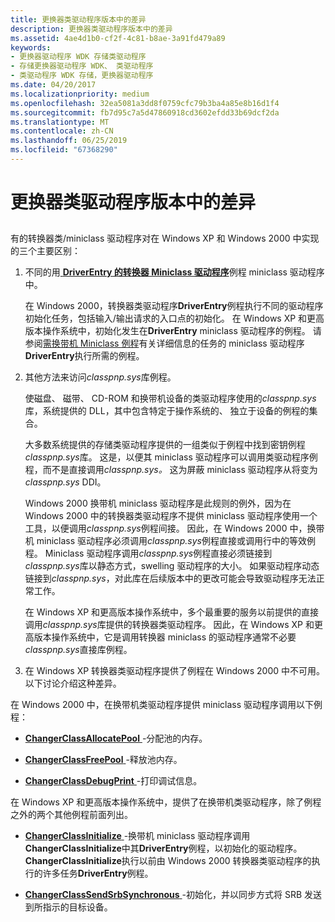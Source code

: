 ```yaml
---
title: 更换器类驱动程序版本中的差异
description: 更换器类驱动程序版本中的差异
ms.assetid: 4ae4d1b0-cf2f-4c81-b8ae-3a91fd479a89
keywords:
- 更换器驱动程序 WDK 存储类驱动程序
- 存储更换器驱动程序 WDK、 类驱动程序
- 类驱动程序 WDK 存储，更换器驱动程序
ms.date: 04/20/2017
ms.localizationpriority: medium
ms.openlocfilehash: 32ea5081a3dd8f0759cfc79b3ba4a85e8b16d1f4
ms.sourcegitcommit: fb7d95c7a5d47860918cd3602efdd33b69dcf2da
ms.translationtype: MT
ms.contentlocale: zh-CN
ms.lasthandoff: 06/25/2019
ms.locfileid: "67368290"
---
```

# <a name="differences-in-changer-class-driver-versions"></a>更换器类驱动程序版本中的差异


## <span id="ddk_differences_in_changer_class_driver_versions_kg"></span><span id="DDK_DIFFERENCES_IN_CHANGER_CLASS_DRIVER_VERSIONS_KG"></span>


有的转换器类/miniclass 驱动程序对在 Windows XP 和 Windows 2000 中实现的三个主要区别：

1.  不同的用[ **DriverEntry 的转换器 Miniclass 驱动程序**](https://docs.microsoft.com/windows-hardware/drivers/storage/driverentry-of-changer-miniclass-drivers)例程 miniclass 驱动程序中。

    在 Windows 2000，转换器类驱动程序**DriverEntry**例程执行不同的驱动程序初始化任务，包括输入/输出请求的入口点的初始化。 在 Windows XP 和更高版本操作系统中，初始化发生在**DriverEntry** miniclass 驱动程序的例程。 请参阅[需换带机 Miniclass 例程](required-changer-miniclass-routines.md)有关详细信息的任务的 miniclass 驱动程序**DriverEntry**执行所需的例程。

2.  其他方法来访问*classpnp.sys*库例程。

    使磁盘、 磁带、 CD-ROM 和换带机设备的类驱动程序使用的*classpnp.sys*库，系统提供的 DLL，其中包含特定于操作系统的、 独立于设备的例程的集合。

    大多数系统提供的存储类驱动程序提供的一组类似于例程中找到密钥例程*classpnp.sys*库。 这是，以便其 miniclass 驱动程序可以调用类驱动程序例程，而不是直接调用*classpnp.sys。* 这为屏蔽 miniclass 驱动程序从将变为*classpnp.sys* DDI。

    Windows 2000 换带机 miniclass 驱动程序是此规则的例外，因为在 Windows 2000 中的转换器类驱动程序不提供 miniclass 驱动程序使用一个工具，以便调用*classpnp.sys*例程间接。 因此，在 Windows 2000 中，换带机 miniclass 驱动程序必须调用*classpnp.sys*例程直接或调用行中的等效例程。 Miniclass 驱动程序调用*classpnp.sys*例程直接必须链接到*classpnp.sys*库以静态方式，swelling 驱动程序的大小。 如果驱动程序动态链接到*classpnp.sys*，对此库在后续版本中的更改可能会导致驱动程序无法正常工作。

    在 Windows XP 和更高版本操作系统中，多个最重要的服务以前提供的直接调用*classpnp.sys*库提供的转换器类驱动程序。 因此，在 Windows XP 和更高版本操作系统中，它是调用转换器 miniclass 的驱动程序通常不必要*classpnp.sys*直接库例程。

3.  在 Windows XP 转换器类驱动程序提供了例程在 Windows 2000 中不可用。 以下讨论介绍这种差异。

在 Windows 2000 中，在换带机类驱动程序提供 miniclass 驱动程序调用以下例程：

-   [**ChangerClassAllocatePool** ](https://docs.microsoft.com/windows-hardware/drivers/ddi/content/mcd/nf-mcd-changerclassallocatepool) -分配池的内存。

-   [**ChangerClassFreePool** ](https://docs.microsoft.com/windows-hardware/drivers/ddi/content/mcd/nf-mcd-changerclassfreepool) -释放池内存。

-   [**ChangerClassDebugPrint** ](https://docs.microsoft.com/windows-hardware/drivers/ddi/content/mcd/nf-mcd-changerclassdebugprint) -打印调试信息。

在 Windows XP 和更高版本操作系统中，提供了在换带机类驱动程序，除了例程之外的两个其他例程前面列出。

-   [**ChangerClassInitialize** ](https://docs.microsoft.com/windows-hardware/drivers/ddi/content/mcd/nf-mcd-changerclassinitialize) -换带机 miniclass 驱动程序调用**ChangerClassInitialize**中其**DriverEntry**例程，以初始化的驱动程序。 **ChangerClassInitialize**执行以前由 Windows 2000 转换器类驱动程序的执行的许多任务**DriverEntry**例程。

-   [**ChangerClassSendSrbSynchronous** ](https://docs.microsoft.com/windows-hardware/drivers/ddi/content/mcd/nf-mcd-changerclasssendsrbsynchronous) -初始化，并以同步方式将 SRB 发送到所指示的目标设备。

 

 




